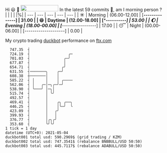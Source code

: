 Hi :smiley: :wave: <img src="https://jojoee.jojoee.com/api/utcnow" width="120" height="20">
In the latest 59 commits :bug:, am I morning person ? 
| | | | |%|
| --- | --- | --- | --- | --- |
| :sunny: | Morning | (06.00-12.00] | [******--------------] | 31.00 |
| :satisfied: | Daytime | (12.00-18.00] | [**********----------] | 53.00 |
| :moon: | Evening | (18.00-00.00] | [***-----------------] | 17.00 |
| :sleeping: | Night | (00.00-06.00] | [--------------------] | 0.00 |

My crypto trading [duckbot](https://github.com/jojoee/duckbot) performance on [ftx.com](https://ftx.com/#a=13144711)
```
  747.35  ┤
  724.19  ┤                 ╭─
  701.03  ┤               ╭─╯
  677.87  ┤               │
  654.71  ┤              ╭╯
  631.55  ┤───────╮    ╭─╯
  608.38  ┼───────│    │
  585.22  ┤ │     │    │ ╭────
  562.06  ┤ │   ╭─│─╮╭─╯─╯
  538.90  ┤ ╰───╯ │─╮│
  515.74  ┤       │ ╰╯
  492.57  ┤       │
  469.41  ┤       │    ╭╮ ╭──╮
  446.25  ┤       │    │╰─╯  ╰
  423.09  ┤       │   ╭╯
  399.93  ┤       │   │
  376.77  ┤       │╭╮╭╯
  353.60  ┤       ╰╯╰╯
1 tick = 1 day
datetime (UTC+0): 2021-05-04
duckbot001 total usd: 590.2969$ (grid trading / KZM)
duckbot002 total usd: 747.3541$ (rebalance BNBBULL/USD 50:50)
duckbot003 total usd: 445.7117$ (rebalance ADABULL/USD 50:50)
```

